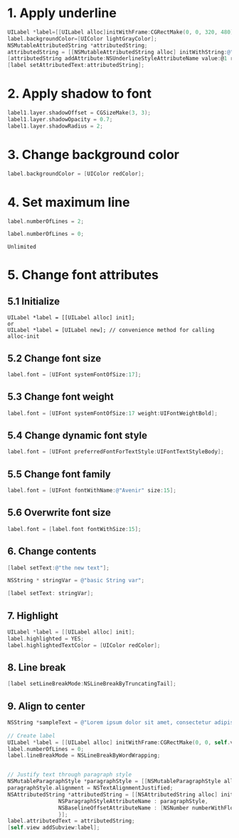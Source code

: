 # 1. Apply underline

```objective-c
UILabel *label=[[UILabel alloc]initWithFrame:CGRectMake(0, 0, 320, 480)];
label.backgroundColor=[UIColor lightGrayColor];
NSMutableAttributedString *attributedString;
attributedString = [[NSMutableAttributedString alloc] initWithString:@"Apply Underlining"];
[attributedString addAttribute:NSUnderlineStyleAttributeName value:@1 range:NSMakeRange(0, [attributedString length])];
[label setAttributedText:attributedString];
```

# 2. Apply shadow to font

```objective-c
label1.layer.shadowOffset = CGSizeMake(3, 3);
label1.layer.shadowOpacity = 0.7;
label1.layer.shadowRadius = 2;
```

# 3. Change background color

```objective-c
label.backgroundColor = [UIColor redColor];
```

# 4. Set maximum line

```objective-c
label.numberOfLines = 2;
```

```objective-c
label.numberOfLines = 0;
```

`Unlimited`

# 5. Change font attributes

## 5.1 Initialize

```objective c
UILabel *label = [[UILabel alloc] init];
or
UILabel *label = [UILabel new]; // convenience method for calling alloc-init
```

## 5.2 Change font size

```objective-c
label.font = [UIFont systemFontOfSize:17];
```

## 5.3 Change font weight

```objective-c
label.font = [UIFont systemFontOfSize:17 weight:UIFontWeightBold];
```

## 5.4 Change dynamic font style

```objective-c
label.font = [UIFont preferredFontForTextStyle:UIFontTextStyleBody];
```

## 5.5 Change font family

```objective-c
label.font = [UIFont fontWithName:@"Avenir" size:15];
```

## 5.6 Overwrite font size

```objective-c
label.font = [label.font fontWithSize:15];
```

## 6. Change contents

```objective-c
[label setText:@"the new text"];
```

```objective-c
NSString * stringVar = @"basic String var";

[label setText: stringVar];
```

## 7. Highlight

```objective-c
UILabel *label = [[UILabel alloc] init];
label.highlighted = YES;
label.highlightedTextColor = [UIColor redColor];
```

## 8. Line break

```objective-c
[label setLineBreakMode:NSLineBreakByTruncatingTail];
```

## 9. Align to center

```objective-c
NSString *sampleText = @"Lorem ipsum dolor sit amet, consectetur adipisicing elit, sed do eiusmod tempor incididunt ut labore et dolore magna aliqua. Ut enim ad minim veniam, quis nostrud exercitation ullamco laboris nisi ut aliquip ex ea commodo consequat. Duis aute irure dolor in reprehenderit in voluptate velit esse cillum dolore eu fugiat nulla pariatur. Excepteur sint occaecat cupidatat non proident, sunt in culpa qui officia deserunt mollit anim id est laborum.";
    
// Create label
UILabel *label = [[UILabel alloc] initWithFrame:CGRectMake(0, 0, self.view.frame.size.width, 400)];
label.numberOfLines = 0;
label.lineBreakMode = NSLineBreakByWordWrapping;


// Justify text through paragraph style
NSMutableParagraphStyle *paragraphStyle = [[NSMutableParagraphStyle alloc] init];
paragraphStyle.alignment = NSTextAlignmentJustified;
NSAttributedString *attributedString = [[NSAttributedString alloc] initWithString:sampleText attributes:@{
                NSParagraphStyleAttributeName : paragraphStyle,
                NSBaselineOffsetAttributeName : [NSNumber numberWithFloat:0]
                }];
label.attributedText = attributedString;
[self.view addSubview:label];
```
